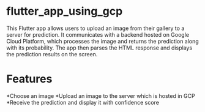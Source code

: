 # flutter_app_using_gcp
This Flutter app allows users to upload an image from their gallery to a server for prediction. It communicates with a backend hosted on Google Cloud Platform, which processes the image and returns the prediction along with its probability. The app then parses the HTML response and displays the prediction results on the screen.

# Features
*Choose an image
*Upload an image to the server which is hosted in GCP
*Receive the prediction and display it with confidence score
